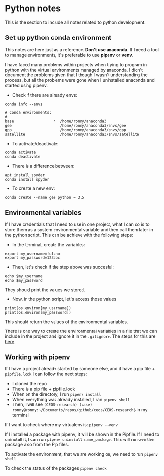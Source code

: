 # Python notes

This is the section to include all notes related to python development.


## **Set up python conda environment**

This notes are here just as a reference. **Don't use anaconda**. If I need
a tool to manage environments, it's preferable to use **pipenv** or **venv**.

I have faced many problems within projects when trying to program in python
with the virtual environments managed by anaconda. I didn't document the
problems given that I though I wasn't understanding the process, but all the
problems were gone when I uninstalled anaconda and started using pipenv.

 - Check if there are already envs:
 
```
conda info --envs

# conda environments:
#
base                  *  /home/ronny/anaconda3
gee                      /home/ronny/anaconda3/envs/gee
gpp                      /home/ronny/anaconda3/envs/gpp
satellite                /home/ronny/anaconda3/envs/satellite
```

 - To activate/deactivate:
 
```
conda activate
conda deactivate
```

 - There is a difference between:
 
```
apt install spyder
conda install spyder
```

 - To create a new env:
 
```
conda create --name gee python = 3.5
```

## Environmental variables

If I have credentials that I need to use in one project, what I can do is to
store them as a system environmental variable and then call them later in the
python script. This can be achieve with the following steps:

 - In the terminal, create the variables:

```
export my_username=fulano
export my_password=123abc
```

 - Then, let's check if the step above was succesful:

```
echo $my_username
echo $my_password
```

They should print the values we stored.

 - Now, in the python script, let's access those values

```
print(os.environ[my_username])
print(os.environ[my_password])
```

This should return the values of the environmental variables.

There is one way to create the environmental variables in a file that we can 
include in the project and ignore it in the `.gitignore`. The steps for this
are [here](https://developer.vonage.com/blog/21/10/01/python-environment-variables-a-primer#:~:text=Environment%20variables%20are%20variables%20you,it%20connects%20to%20the%20API.)

## Working with pipenv

If I have a project already started by someone else, and it have a pip file +
`pipfile.lock` I can follow the next steps: 

 - I cloned the repo
 - There is a pip file + pipfile.lock
 - When on the directory, I run `pipenv install`
 - When everything was already installed, I ran `pipenv shell`
 - Then, I will see `(CEOS-research) (base) ronny@ronny:~/Documents/repos/github/ceos/CEOS-research$` in my terminal
 
 If I want to check where my virtualenv is: `pipenv --venv`
 
 If I installed a package with pipenv, it will be shown in the Pipfile. If I 
 need to uninstall it, I can run `pipenv uninstall name_package`. This will 
 remove the package also from the Pip files.
 
 To activate the environment, that we are working on, we need to run `pipenv shell`
 
 To check the status of the packages `pipenv check`













